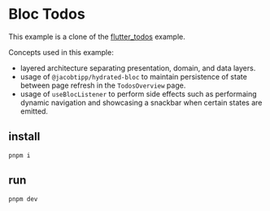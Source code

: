 # Bloc Todos

This example is a clone of the [flutter_todos](https://github.com/felangel/bloc/tree/master/examples/flutter_todos) example. 

Concepts used in this example:

* layered architecture separating presentation, domain, and data layers.
* usage of `@jacobtipp/hydrated-bloc` to maintain persistence of state between page refresh in the `TodosOverview` page.
* usage of `useBlocListener` to perform side effects such as performaing dynamic navigation and showcasing a snackbar when certain states are emitted.

## install
`pnpm i`

## run 
`pnpm dev`
